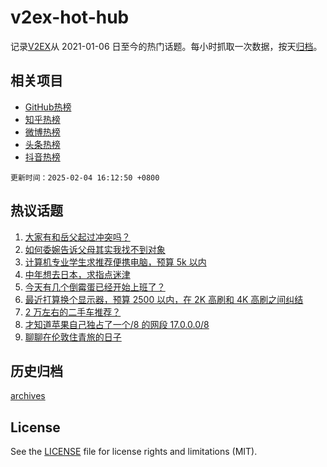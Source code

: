 # v2ex-hot-hub

 记录[V2EX](https://www.v2ex.com/)从 2021-01-06 日至今的热门话题。每小时抓取一次数据，按天[归档](archives)。
 
 ## 相关项目

- [GitHub热榜](https://github.com/lonnyzhang423/github-hot-hub)
- [知乎热榜](https://github.com/lonnyzhang423/zhihu-hot-hub)
- [微博热榜](https://github.com/lonnyzhang423/weibo-hot-hub)
- [头条热榜](https://github.com/lonnyzhang423/toutiao-hot-hub)
- [抖音热榜](https://github.com/lonnyzhang423/douyin-hot-hub)


 `更新时间：2025-02-04 16:12:50 +0800`

## 热议话题

1. [大家有和岳父起过冲突吗？](https://www.v2ex.com/t/1108777)
1. [如何委婉告诉父母其实我找不到对象](https://www.v2ex.com/t/1108755)
1. [计算机专业学生求推荐便携电脑，预算 5k 以内](https://www.v2ex.com/t/1108792)
1. [中年想去日本，求指点迷津](https://www.v2ex.com/t/1108789)
1. [今天有几个倒霉蛋已经开始上班了？](https://www.v2ex.com/t/1108799)
1. [最近打算换个显示器，预算 2500 以内，在 2K 高刷和 4K 高刷之间纠结](https://www.v2ex.com/t/1108798)
1. [2 万左右的二手车推荐？](https://www.v2ex.com/t/1108746)
1. [才知道苹果自己独占了一个/8 的网段 17.0.0.0/8](https://www.v2ex.com/t/1108745)
1. [聊聊在伦敦住青旅的日子](https://www.v2ex.com/t/1108808)

## 历史归档

[archives](archives)

## License

See the [LICENSE](LICENSE) file for license rights and limitations (MIT).

